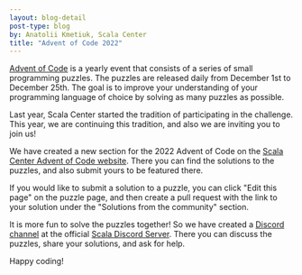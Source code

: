 ```yaml
---
layout: blog-detail
post-type: blog
by: Anatolii Kmetiuk, Scala Center
title: "Advent of Code 2022"
---
```


[Advent of Code](https://adventofcode.com/) is a yearly event that consists of a series of small programming puzzles. The puzzles are released daily from December 1st to December 25th. The goal is to improve your understanding of your programming language of choice by solving as many puzzles as possible.

Last year, Scala Center started the tradition of participating in the challenge. This year, we are continuing this tradition, and also we are inviting you to join us!

We have created a new section for the 2022 Advent of Code on the [Scala Center Advent of Code website](https://scalacenter.github.io/scala-advent-of-code/2022/). There you can find the solutions to the puzzles, and also submit yours to be featured there.

If you would like to submit a solution to a puzzle, you can click "Edit this page" on the puzzle page, and then create a pull request with the link to your solution under the "Solutions from the community" section.

It is more fun to solve the puzzles together! So we have created a [Discord channel](https://discord.com/channels/632150470000902164/913451015246868530) at the official [Scala Discord Server](https://discord.com/invite/scala). There you can discuss the puzzles, share your solutions, and ask for help.

Happy coding!